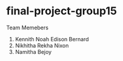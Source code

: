 # final-project-group15

Team Memebers

1. Kennith Noah Edison Bernard
2. Nikhitha Rekha Nixon
3. Namitha Bejoy
